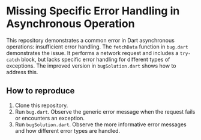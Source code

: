 # Missing Specific Error Handling in Asynchronous Operation

This repository demonstrates a common error in Dart asynchronous operations: insufficient error handling.  The `fetchData` function in `bug.dart` demonstrates the issue. It performs a network request and includes a `try-catch` block, but lacks specific error handling for different types of exceptions.  The improved version in `bugSolution.dart` shows how to address this.

## How to reproduce

1. Clone this repository.
2. Run `bug.dart`. Observe the generic error message when the request fails or encounters an exception.
3. Run `bugSolution.dart`. Observe the more informative error messages and how different error types are handled.

